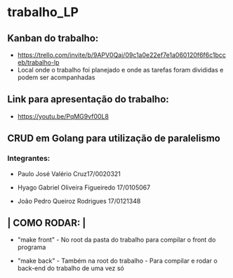 # trabalho_LP

## Kanban do trabalho: 
 - https://trello.com/invite/b/9APV0Qaj/09c1a0e22ef7e1a060120f6f6c1bcceb/trabalho-lp
 - Local onde o trabalho foi planejado e onde as tarefas foram divididas e podem ser acompanhadas

## Link para apresentação do trabalho:
 - https://youtu.be/PqMG9vf00L8
 
## CRUD em Golang para utilização de paralelismo

### Integrantes:

- Paulo José Valério Cruz17/0020321

  

- Hyago Gabriel Oliveira Figueiredo 17/0105067

  

- João Pedro Queiroz Rodrigues 17/0121348



## | COMO RODAR: |

- "make front" - No root da pasta do trabalho para compilar o front do programa

- "make back" - Também na root do trabalho - Para compilar e rodar o back-end do trabalho de uma vez só
